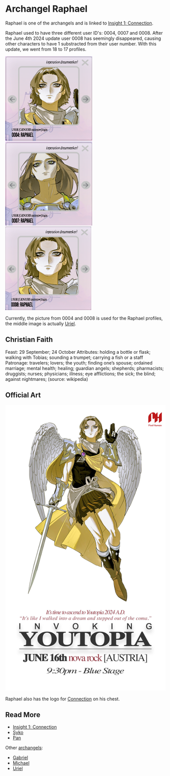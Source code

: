 # Archangel Raphael

Raphael is one of the archangels and is linked to [Insight 1: Connection](../lore/insight1-connection.md).

Raphael used to have three different user ID's: 0004, 0007 and 0008. After the June 4th 2024 update user 0008 has seemingly 
disappeared, causing other characters to have 1 substracted from their user number. With this update, we went from 18 
to 17 profiles.

![img.png](../../Resources/characters/raphael/raphael0004.png)
![img_1.png](../../Resources/characters/raphael/raphael0007.png)
![img_2.png](../../Resources/characters/raphael/raphael0008.png)

Currently, the picture from 0004 and 0008 is used for the Raphael profiles, the middle 
image is actually [Uriel](uriel).

## Christian Faith

Feast: 29 September; 24 October
Attributes: holding a bottle or flask; walking with Tobias; sounding a trumpet; carrying a fish or a staff
Patronage: travelers; lovers; the youth; finding one’s spouse; ordained marriage; mental health; healing; guardian angels; 
shepherds; pharmacists; druggists; nurses; physicians; illness; eye afflictions; the sick; the blind; against nightmares;
(source: wikipedia)

## Official Art

![Promotional poster for Raphael](../../Resources/characters/raphael/poster.jpg)

Raphael also has the logo for [Connection](../lore/insight1-connection) on his chest.

## Read More

- [Insight 1: Connection](../lore/insight1-connection)
- [Syko](syko)
- [Pan](pan)

Other [archangels](archangels):

- [Gabriel](gabriel)
- [Michael](michael)
- [Uriel](uriel)